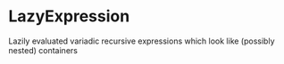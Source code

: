 # LazyExpression
Lazily evaluated variadic recursive expressions which look like (possibly nested) containers
